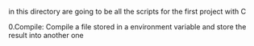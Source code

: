in this directory are going to be all the scripts for the first project with C

0.Compile: Compile a file stored in a environment variable and store the result into another one
